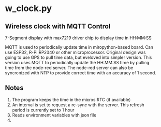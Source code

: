 #   w_clock.py

## Wireless clock with MQTT Control

7-Segment display with max7219 driver chip to display time
in HH:MM:SS

MQTT is used to periodically update time in miropython-based board.
Can use ESP32, R-Pi RP2040 or other microprocessor. Original design
was going to use GPS to pull time data, but eveloved into simpler
version.  This version uses MQTT to periodically update the HH:MM:SS
time by pulling time from the node-red server. The node-red server
can also be syncronized with NTP to provide correct time with an 
accuracy of 1 second.

## Notes

1. The program keeps the time in the micros RTC (if available)
2. An interval is set to request a re-sync with the server. This 
   refresh period is currently set to 1 hour
3. Reads environment variables with json file
4. 